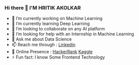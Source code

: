 ### Hi there 👋 I'M HRITIK AKOLKAR
- 🔭 I’m currently working on Machine Learning
- 🌱 I’m currently learning Deep Learning
- 👯 I’m looking to collaborate on any AI platform 
- 🤔 I’m looking for help with an Internship in Machine Learning
- 💬 Ask me about Data Science
- 📫 Reach me through : <a href="https://www.linkedin.com/in/hritikakolkar/">Linkedin</a>
- 🔎 Online Presence : <a href="https://www.hackerrank.com/hritikakolkar/">HackerRank</a> <a href="https://www.kaggle.com/hritikakolkar/">Kaggle</a>
- ⚡ Fun fact: I know Some Frontend Technology

